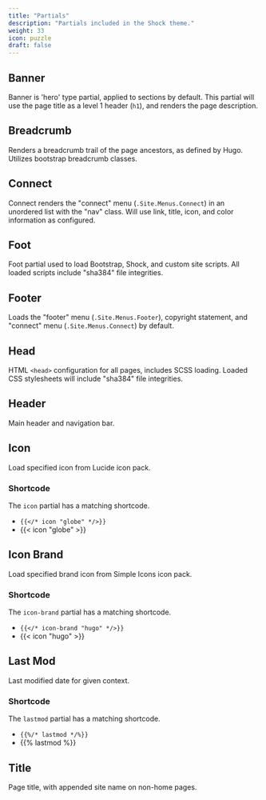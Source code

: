 ```yaml
---
title: "Partials"
description: "Partials included in the Shock theme."
weight: 33
icon: puzzle
draft: false
---
```


## Banner
Banner is 'hero' type partial, applied to sections by default. This partial will use the page title as a level 1 header (`h1`), and renders the page description.

## Breadcrumb
Renders a breadcrumb trail of the page ancestors, as defined by Hugo. Utilizes bootstrap breadcrumb classes.

## Connect
Connect renders the "connect" menu (`.Site.Menus.Connect`) in an unordered list with the "nav" class. Will use link, title, icon, and color information as configured.

## Foot
Foot partial used to load Bootstrap, Shock, and custom site scripts. All loaded scripts include "sha384" file integrities.

## Footer
Loads the "footer" menu (`.Site.Menus.Footer`), copyright statement, and "connect" menu (`.Site.Menus.Connect`) by default.

## Head
HTML `<head>` configuration for all pages, includes SCSS loading. Loaded CSS stylesheets will include "sha384" file integrities.

## Header
Main header and navigation bar.

## Icon
Load specified icon from Lucide icon pack.

### Shortcode
The `icon` partial has a matching shortcode.

+ `{{</* icon "globe" */>}}`
+ {{< icon "globe" >}}

## Icon Brand
Load specified brand icon from Simple Icons icon pack.

### Shortcode
The `icon-brand` partial has a matching shortcode.

+ `{{</* icon-brand "hugo" */>}}`
+ {{< icon "hugo" >}}

## Last Mod
Last modified date for given context.

### Shortcode
The `lastmod` partial has a matching shortcode.

+ `{{%/* lastmod */%}}`
+ {{% lastmod %}}

## Title
Page title, with appended site name on non-home pages.
